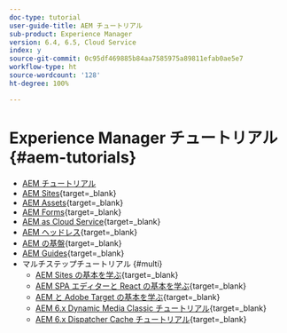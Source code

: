 ```yaml
---
doc-type: tutorial
user-guide-title: AEM チュートリアル
sub-product: Experience Manager
version: 6.4, 6.5, Cloud Service
index: y
source-git-commit: 0c95df469885b84aa7585975a89811efab0ae5e7
workflow-type: ht
source-wordcount: '128'
ht-degree: 100%

---
```



# Experience Manager チュートリアル {#aem-tutorials}

+ [AEM チュートリアル](overview.md)
+ [AEM Sites](https://experienceleague.adobe.com/docs/experience-manager-learn/sites/overview.html?lang=ja){target=_blank}
+ [AEM Assets](https://experienceleague.adobe.com/docs/experience-manager-learn/assets/overview.html?lang=ja){target=_blank}
+ [AEM Forms](https://experienceleague.adobe.com/docs/experience-manager-learn/forms/overview.html?lang=ja){target=_blank}
+ [AEM as Cloud Service](https://experienceleague.adobe.com/docs/experience-manager-learn/cloud-service/overview.html?lang=ja){target=_blank}
+ [AEM ヘッドレス](https://experienceleague.adobe.com/docs/experience-manager-learn/getting-started-with-aem-headless/overview.html?lang=ja){target=_blank}
+ [AEM の基盤](https://experienceleague.adobe.com/docs/experience-manager-learn/cloud-service/overview.html?lang=ja){target=_blank}
+ [AEM Guides](https://experienceleague.adobe.com/docs/experience-manager-guides-learn/tutorials/overview.html?lang=ja){target=_blank}
+ マルチステップチュートリアル {#multi}
   + [AEM Sites の基本を学ぶ](https://experienceleague.adobe.com/docs/experience-manager-learn/getting-started-wknd-tutorial-develop/overview.html?lang=ja){target=_blank}
   + [AEM SPA エディターと React の基本を学ぶ](https://experienceleague.adobe.com/docs/experience-manager-learn/spa-react-tutorial/overview.html?lang=ja){target=_blank}
   + [AEM と Adobe Target の基本を学ぶ](https://experienceleague.adobe.com/docs/experience-manager-learn/aem-target-tutorial/overview.html?lang=ja){target=_blank}
   + [AEM 6.x Dynamic Media Classic チュートリアル](https://experienceleague.adobe.com/docs/experience-manager-learn/dynamic-media-classic-tutorial/overview.html?lang=ja){target=_blank}
   + [AEM 6.x Dispatcher Cache チュートリアル](https://experienceleague.adobe.com/docs/experience-manager-learn/dispatcher-tutorial/overview.html?lang=ja){target=_blank}

